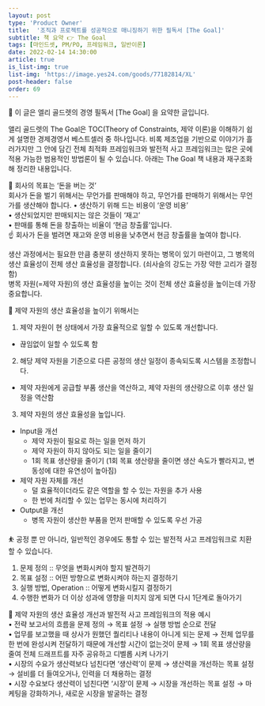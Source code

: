 ```yaml
---
layout: post
type: 'Product Owner'
title:  '조직과 프로젝트를 성공적으로 매니징하기 위한 필독서 [The Goal]'
subtitle: 책 요약 👉 The Goal
tags: [마인드셋, PM/PO, 프레임워크, 일반이론]
date: 2022-02-14 14:30:00
article: true
is_list-img: true
list-img: 'https://image.yes24.com/goods/77182814/XL'
post-header: false
order: 69
---
```


<p class="text-gray">
 🔗 이 글은 엘리 골드렛의 경영 필독서 [The Goal] 을 요약한 글입니다.
</p>

앨리 골드렛의 The Goal은 TOC(Theory of Constraints, 제약 이론)을 이해하기 쉽게 설명한 경제경영서 베스트셀러 중 하나입니다. 비록 제조업을 기반으로 이야기가 흘러가지만 그 안에 담긴 전체 최적화 프레임워크와 발전적 사고 프레임워크는 많은 곳에 적용 가능한 범용적인 방법론이 될 수 있습니다. 아래는 The Goal 책 내용과 재구조화 해 정리한 내용입니다.

🏢 회사의 목표는 ‘돈을 버는 것’  
회사가 돈을 벌기 위해서는 무언가를 판매해야 하고, 무언가를 판매하기 위해서는 무언가를 생산해야 합니다.
• 생산하기 위해 드는 비용이 ‘운영 비용’  
• 생산되었지만 판매되지는 않은 것들이 ‘재고’  
• 판매를 통해 돈을 창출하는 비율이 ‘현금 창출률'입니다.  
☝️ 회사가 돈을 벌려면 재고와 운영 비용을 낮추면서 현금 창출률을 높여야 합니다.  

생산 과정에서는 필요한 만큼 충분히 생산하지 못하는 병목이 있기 마련이고, 그 병목의 생산 효율성이 전체 생산 효율성을 결정합니다. (쇠사슬의 강도는 가장 약한 고리가 결정함)  
병목 자원(=제약 자원)의 생산 효율성을 높이는 것이 전체 생산 효율성을 높이는데 가장 중요합니다.

🎯 제약 자원의 생산 효율성을 높이기 위해서는
1. 제약 자원이 현 상태에서 가장 효율적으로 일할 수 있도록 개선합니다.
  - 끊임없이 일할 수 있도록 함
2. 해당 제약 자원을 기준으로 다른 공정의 생산 일정이 종속되도록 시스템을 조정합니다.
  - 제약 자원에게 공급할 부품 생산을 역산하고, 제약 자원의 생산량으로 이후 생산 일정을 역산함
3. 제약 자원의 생산 효율성을 높입니다. 
  - Input을 개선
      - 제약 자원이 필요로 하는 일을 먼저 하기
      - 제약 자원이 하지 않아도 되는 일을 줄이기
      - 1회 목표 생산량을 줄이기 (1회 목표 생산량을 줄이면 생산 속도가 빨라지고, 변동성에 대한 유연성이 높아짐)
  - 제약 자원 자체를 개선
      - 덜 효율적이더라도 같은 역할을 할 수 있는 자원을 추가 사용
      - 한 번에 처리할 수 있는 업무는 동시에 처리하기
  - Output을 개선
      - 병목 자원이 생산한 부품을 먼저 판매할 수 있도록 우선 가공

⛹️  공정 뿐 만 아니라, 일반적인 경우에도 통할 수 있는 발전적 사고 프레임워크로 치환할 수 있습니다.
1. 문제 정의 :: 무엇을 변화시켜야 할지 발견하기
2. 목표 설정 :: 어떤 방향으로 변화시켜야 하는지 결정하기
3. 실행 방법, Operation :: 어떻게 변화시킬지 결정하기
4. 수행한 변화가 더 이상 성과에 영향을 미치지 않게 되면 다시 1단계로 돌아가기

👀  제약 자원의 생산 효율성 개선과 발전적 사고 프레임워크의 적용 예시  
• 전략 보고서의 흐름을 문제 정의 → 목표 설정 → 실행 방법 순으로 전달  
• 업무를 보고했을 때 상사가 원했던 퀄리티나 내용이 아니게 되는 문제 → 전체 업무를 한 번에 완성시켜 전달하기 때문에 개선할 시간이 없는것이 문제 → 1회 목표 생산량을 줄여 전체 드래프트를 자주 공유하고 디벨롭 시켜 나가기  
• 시장의 수요가 생산력보다 넘친다면 ‘생산력’이 문제 → 생산력을 개선하는 목표 설정 → 설비를 더 들여오거나, 인력을 더 채용하는 결정  
• 시장 수요보다 생산력이 넘친다면 ‘시장’이 문제 → 시장을 개선하는 목표 설정 → 마케팅을 강화하거나, 새로운 시장을 발굴하는 결정  